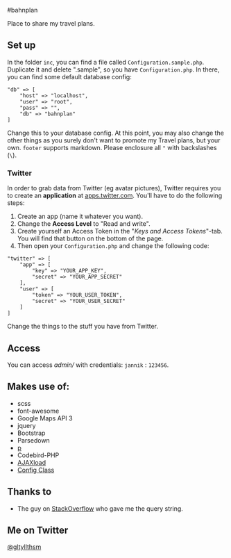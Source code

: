 #bahnplan

Place to share my travel plans.

## Set up

In the folder `inc`, you can find a file called `Configuration.sample.php`. Duplicate it and delete ".sample", so you have `Configuration.php`. In there, you can find some default database config:

```
"db" => [
	"host" => "localhost",
	"user" => "root",
	"pass" => "",
	"db" => "bahnplan"
]
```

Change this to your database config. At this point, you may also change the other things as you surely don't want to promote my Travel plans, but your own. `footer` supports markdown. Please enclosure all `"` with backslashes (`\`).

### Twitter

In order to grab data from Twitter (eg avatar pictures), Twitter requires you to create an **application** at [apps.twitter.com](https://apps.twitter.com/). You'll have to do the following steps:

1. Create an app (name it whatever you want).
2. Change the __Access Level__ to "Read and write".
3. Create yourself an Access Token in the "*Keys and Access Tokens*"-tab. You will find that button on the bottom of the page.
4. Then open your `Configuration.php` and change the following code:

```
"twitter" => [
	"app" => [
		"key" => "YOUR_APP_KEY",
		"secret" => "YOUR_APP_SECRET"
	],
	"user" => [
		"token" => "YOUR_USER_TOKEN",
		"secret" => "YOUR_USER_SECRET"
	]
]
```

Change the things to the stuff you have from Twitter.

## Access

You can access *admin/* with credentials: `jannik` : `123456`.

## Makes use of:

* scss
* font-awesome
* Google Maps API 3
* jquery
* Bootstrap
* Parsedown
* [p](https://gist.github.com/jeyemwey/08aaf0d57fbd67c5a798)
* Codebird-PHP
* [AJAXload](http://www.ajaxload.info/)
* [Config Class](https://www.youtube.com/watch?v=qyKt4NF_82g)

## Thanks to

* The guy on [StackOverflow](http://stackoverflow.com/questions/29059090/table-inside-of-another) who gave me the query string.

## Me on Twitter
[@gltyllthsm](https://twitter.iamjannik.me)
